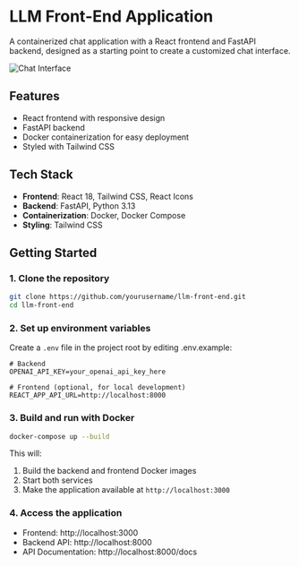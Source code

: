 # LLM Front-End Application

A containerized chat application with a React frontend and FastAPI backend, designed as a starting point to create a customized chat interface.

![Chat Interface](https://via.placeholder.com/800x500.png?text=Custom+LLM+Front-End)

## Features

- React frontend with responsive design
- FastAPI backend
- Docker containerization for easy deployment
- Styled with Tailwind CSS

## Tech Stack

- **Frontend**: React 18, Tailwind CSS, React Icons
- **Backend**: FastAPI, Python 3.13
- **Containerization**: Docker, Docker Compose
- **Styling**: Tailwind CSS


## Getting Started

### 1. Clone the repository

```bash
git clone https://github.com/yourusername/llm-front-end.git
cd llm-front-end
```

### 2. Set up environment variables

Create a `.env` file in the project root by editing .env.example:

```env
# Backend
OPENAI_API_KEY=your_openai_api_key_here

# Frontend (optional, for local development)
REACT_APP_API_URL=http://localhost:8000
```

### 3. Build and run with Docker

```bash
docker-compose up --build
```

This will:
1. Build the backend and frontend Docker images
2. Start both services
3. Make the application available at `http://localhost:3000`

### 4. Access the application

- Frontend: http://localhost:3000
- Backend API: http://localhost:8000
- API Documentation: http://localhost:8000/docs